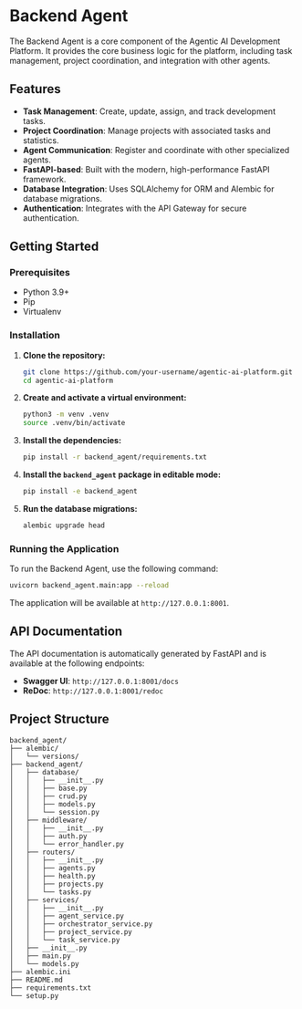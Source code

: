 # Backend Agent

The Backend Agent is a core component of the Agentic AI Development Platform. It provides the core business logic for the platform, including task management, project coordination, and integration with other agents.

## Features

- **Task Management**: Create, update, assign, and track development tasks.
- **Project Coordination**: Manage projects with associated tasks and statistics.
- **Agent Communication**: Register and coordinate with other specialized agents.
- **FastAPI-based**: Built with the modern, high-performance FastAPI framework.
- **Database Integration**: Uses SQLAlchemy for ORM and Alembic for database migrations.
- **Authentication**: Integrates with the API Gateway for secure authentication.

## Getting Started

### Prerequisites

- Python 3.9+
- Pip
- Virtualenv

### Installation

1.  **Clone the repository:**
    ```bash
    git clone https://github.com/your-username/agentic-ai-platform.git
    cd agentic-ai-platform
    ```

2.  **Create and activate a virtual environment:**
    ```bash
    python3 -m venv .venv
    source .venv/bin/activate
    ```

3.  **Install the dependencies:**
    ```bash
    pip install -r backend_agent/requirements.txt
    ```

4.  **Install the `backend_agent` package in editable mode:**
    ```bash
    pip install -e backend_agent
    ```

5.  **Run the database migrations:**
    ```bash
    alembic upgrade head
    ```

### Running the Application

To run the Backend Agent, use the following command:

```bash
uvicorn backend_agent.main:app --reload
```

The application will be available at `http://127.0.0.1:8001`.

## API Documentation

The API documentation is automatically generated by FastAPI and is available at the following endpoints:

-   **Swagger UI**: `http://127.0.0.1:8001/docs`
-   **ReDoc**: `http://127.0.0.1:8001/redoc`

## Project Structure

```
backend_agent/
├── alembic/
│   └── versions/
├── backend_agent/
│   ├── database/
│   │   ├── __init__.py
│   │   ├── base.py
│   │   ├── crud.py
│   │   ├── models.py
│   │   └── session.py
│   ├── middleware/
│   │   ├── __init__.py
│   │   ├── auth.py
│   │   └── error_handler.py
│   ├── routers/
│   │   ├── __init__.py
│   │   ├── agents.py
│   │   ├── health.py
│   │   ├── projects.py
│   │   └── tasks.py
│   ├── services/
│   │   ├── __init__.py
│   │   ├── agent_service.py
│   │   ├── orchestrator_service.py
│   │   ├── project_service.py
│   │   └── task_service.py
│   ├── __init__.py
│   ├── main.py
│   └── models.py
├── alembic.ini
├── README.md
├── requirements.txt
└── setup.py
